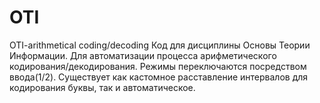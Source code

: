 # OTI
OTI-arithmetical coding/decoding
Код для дисциплины Основы Теории Информации. Для автоматизации процесса арифметического кодирования/декодирования. Режимы переключаются посредством ввода(1/2). Существует как кастомное расставление интервалов для кодирования буквы, так и автоматическое.
